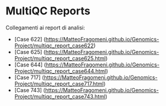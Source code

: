 # MultiQC Reports

Collegamenti ai report di analisi:

- [Case 622] (https://MatteoFragomeni.github.io/Genomics-Project/multiqc_report_case622)
- [Case 625] (https://MatteoFragomeni.github.io/Genomics-Project/multiqc_report_case625.html)
- [Case 644] (https://MatteoFragomeni.github.io/Genomics-Project/multiqc_report_case644.html)  
- [Case 717] (https://MatteoFragomeni.github.io/Genomics-Project/multiqc_report_case717.html)
- [Case 743] (https://MatteoFragomeni.github.io/Genomics-Project/multiqc_report_case743.html)
